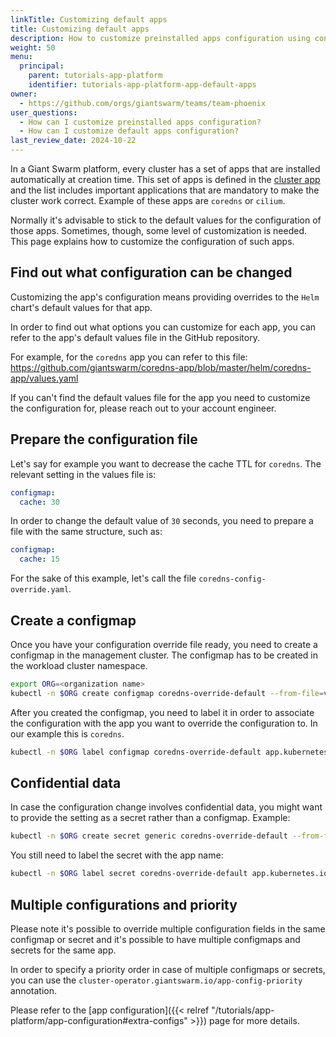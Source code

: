 ```yaml
---
linkTitle: Customizing default apps
title: Customizing default apps
description: How to customize preinstalled apps configuration using configmaps or secrets.
weight: 50
menu:
  principal:
    parent: tutorials-app-platform
    identifier: tutorials-app-platform-app-default-apps
owner:
  - https://github.com/orgs/giantswarm/teams/team-phoenix
user_questions:
  - How can I customize preinstalled apps configuration?
  - How can I customize default apps configuration?
last_review_date: 2024-10-22
---
```


In a Giant Swarm platform, every cluster has a set of apps that are installed automatically at creation time. This set of apps is defined in the [cluster app](https://github.com/giantswarm/cluster) and the list includes important applications that are mandatory to make the cluster work correct. Example of these apps are `coredns` or `cilium`.

Normally it's advisable to stick to the default values for the configuration of those apps. Sometimes, though, some level of customization is needed. This page explains how to customize the configuration of such apps.

## Find out what configuration can be changed

Customizing the app's configuration means providing overrides to the `Helm` chart's default values for that app.

In order to find out what options you can customize for each app, you can refer to the app's default values file in the GitHub repository.

For example, for the `coredns` app you can refer to this file: https://github.com/giantswarm/coredns-app/blob/master/helm/coredns-app/values.yaml

If you can't find the default values file for the app you need to customize the configuration for, please reach out to your account engineer.

## Prepare the configuration file

Let's say for example you want to decrease the cache TTL for `coredns`. The relevant setting in the values file is:

```yaml
configmap:
  cache: 30
```

In order to change the default value of `30` seconds, you need to prepare a file with the same structure, such as:

```yaml
configmap:
  cache: 15
```

For the sake of this example, let's call the file `coredns-config-override.yaml`.

## Create a configmap

Once you have your configuration override file ready, you need to create a configmap in the management cluster. The configmap has to be created in the workload cluster namespace.

```sh
export ORG=<organization name>
kubectl -n $ORG create configmap coredns-override-default --from-file=values=coredns-config-override.yaml
```

After you created the configmap, you need to label it in order to associate the configuration with the app you want to override the configuration to. In our example this is `coredns`.

```sh
kubectl -n $ORG label configmap coredns-override-default app.kubernetes.io/name=coredns
```

## Confidential data

In case the configuration change involves confidential data, you might want to provide the setting as a secret rather than a configmap. Example:

```sh
kubectl -n $ORG create secret generic coredns-override-default --from-file=values=coredns-config-override.yaml
```

You still need to label the secret with the app name:

```sh
kubectl -n $ORG label secret coredns-override-default app.kubernetes.io/name=coredns
```

## Multiple configurations and priority

Please note it's possible to override multiple configuration fields in the same configmap or secret and it's possible to have multiple configmaps and secrets for the same app.

In order to specify a priority order in case of multiple configmaps or secrets, you can use the `cluster-operator.giantswarm.io/app-config-priority` annotation.

Please refer to the [app configuration]({{< relref "/tutorials/app-platform/app-configuration#extra-configs" >}}) page for more details.
